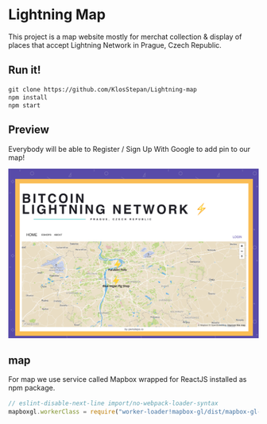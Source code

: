# Lightning Map
This project is a map website mostly for merchat collection & display of places that accept Lightning Network in Prague, Czech Republic.  

## Run it!
```
git clone https://github.com/KlosStepan/Lightning-map
npm install
npm start
```
## Preview
Everybody will be able to Register / Sign Up With Google to add pin to our map! 
<p align="center">
  <img src="src/img/lnmap_preview.png" alt="lnmap_preview"/>
</p>


## map
For map we use service called Mapbox wrapped for ReactJS installed as npm package. 
```jsx 
// eslint-disable-next-line import/no-webpack-loader-syntax   
mapboxgl.workerClass = require("worker-loader!mapbox-gl/dist/mapbox-gl-csp-worker").default;  
```
